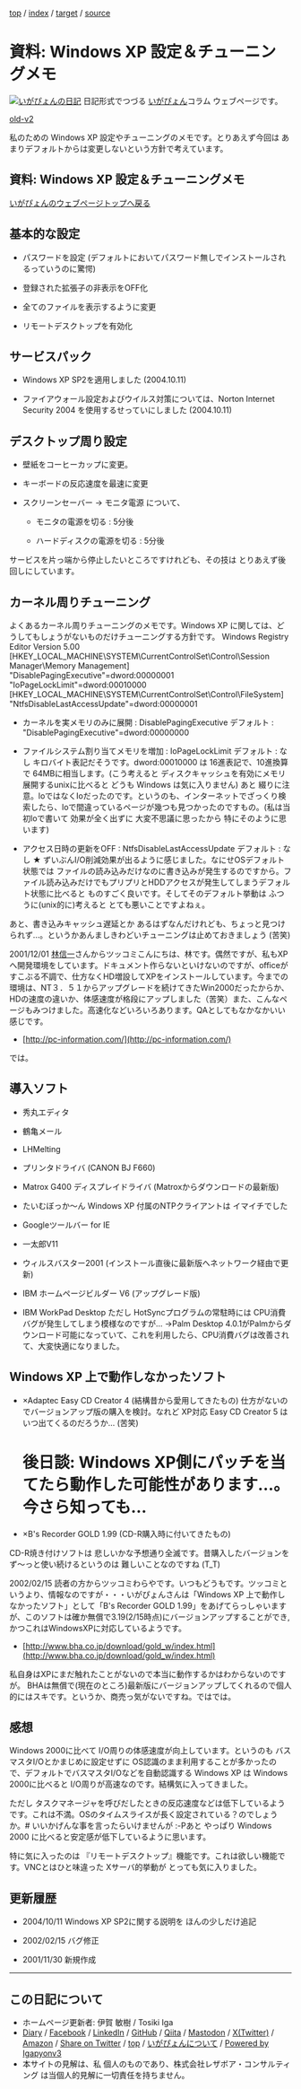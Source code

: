 [top](../index.html) / [index](index.html) / [target](https://www.igapyon.jp/igapyon/diary/memo/memowinxptune.html) / [source](https://github.com/igapyon/diary/blob/master/memo/memowinxptune.src.md) 

資料: Windows XP 設定＆チューニングメモ
=====================================================================================================
[![いがぴょんの日記](https://www.igapyon.jp/igapyon/diary/images/iga202308_64.jpg "いがぴょん")](https://www.igapyon.jp/igapyon/diary/memo/memoigapyon.html) 日記形式でつづる [いがぴょん](https://www.igapyon.jp/igapyon/diary/memo/memoigapyon.html)コラム ウェブページです。

[old-v2](memowinxptune-orig.html)

私のための Windows XP 設定やチューニングのメモです。とりあえず今回は あまりデフォルトからは変更しないという方針で考えています。

## 資料: Windows XP 設定＆チューニングメモ

[いがぴょんのウェブページトップへ戻る](../../index.html)

## 基本的な設定

* パスワードを設定
  (デフォルトにおいてパスワード無しでインストールされるっていうのに驚愕)
  
* 登録された拡張子の非表示をOFF化
  
* 全てのファイルを表示するように変更
  
* リモートデスクトップを有効化

## サービスパック

* Windows XP SP2を適用しました (2004.10.11)
  
* ファイアウォール設定およびウイルス対策については、Norton Internet Security
  2004 を使用するせっていにしました (2004.10.11)

## デスクトップ周り設定

* 壁紙をコーヒーカップに変更。
  
* キーボードの反応速度を最速に変更
  
* スクリーンセーバー → モニタ電源 について、
  
  * モニタの電源を切る : 5分後
    
  * ハードディスクの電源を切る : 5分後
  

サービスを片っ端から停止したいところですけれども、その技は とりあえず後回しにしています。

## カーネル周りチューニング

よくあるカーネル周りチューニングのメモです。Windows XP に関しては、どうしてもしょうがないものだけチューニングする方針です。
Windows Registry Editor Version 5.00
[HKEY_LOCAL_MACHINE\SYSTEM\CurrentControlSet\Control\Session Manager\Memory Management]
      "DisablePagingExecutive"=dword:00000001
      "IoPageLockLimit"=dword:00010000
      [HKEY_LOCAL_MACHINE\SYSTEM\CurrentControlSet\Control\FileSystem]
      "NtfsDisableLastAccessUpdate"=dword:00000001

* カーネルを実メモリのみに展開 : DisablePagingExecutive
  デフォルト : "DisablePagingExecutive"=dword:00000000
  
* ファイルシステム割り当てメモリを増加 : IoPageLockLimit
  デフォルト : なし
  キロバイト表記だそうです。dword:00010000 は 16進表記で、10進換算で 64MBに相当します。(こう考えると
  ディスクキャッシュを有効にメモリ展開するunixに比べると どうも Windows は気に入りません)
  あと 綴りに注意。loではなくIoだったのです。というのも、インターネットでざっくり検索したら、loで間違っているページが幾つも見つかったのですもの。(私は当初loで書いて 効果が全く出ずに 大変不思議に思ったから 特にそのように思います)
  
* アクセス日時の更新をOFF : NtfsDisableLastAccessUpdate
  デフォルト : なし
  ★ ずいぶんI/O削減効果が出るように感じました。なにせOSデフォルト状態では
  ファイルの読み込みだけなのに書き込みが発生するのですから。ファイル読み込みだけでもプリプリとHDDアクセスが発生してしまうデフォルト状態に比べると
  ものすごく良いです。そしてそのデフォルト挙動は ふつうに(unix的に)考えると
  とても悪いことですよねぇ。

あと、書き込みキャッシュ遅延とか あるはずなんだけれども、ちょっと見つけられず…。というかあんましきわどいチューニングは止めておきましょう (苦笑)

2001/12/01 [林信一](http://www.angelwaltz.net/)さんからツッコミこんにちは、林です。偶然ですが、私もXPへ開発環境をしています。ドキュメント作らないといけないのですが、officeがすこぶる不調で、仕方なくHD増設してXPをインストールしています。今までの環境は、NT３．５１からアップグレードを続けてきたWin2000だったからか、HDの速度の違いか、体感速度が格段にアップしました（苦笑）また、こんなページもみつけました。高速化などいろいろあります。QAとしてもなかなかいい感じです。

* [http://pc-information.com/](http://pc-information.com/)

では。

## 導入ソフト

* 秀丸エディタ
  
* 鶴亀メール
  
* LHMelting
  
* プリンタドライバ (CANON BJ F660)
  
* Matrox G400 ディスプレイドライバ
  (Matroxからダウンロードの最新版)
  
* たいむぼっか～ん
  Windows XP 付属のNTPクライアントは イマイチでした
  
* Googleツールバー for IE
  
* 一太郎V11
  
* ウィルスバスター2001
  (インストール直後に最新版へネットワーク経由で更新)
  
* IBM ホームページビルダー V6 (アップグレード版)
  
* IBM WorkPad Desktop
  ただし HotSyncプログラムの常駐時には CPU消費バグが発生してしまう模様なのですが…
  →Palm Desktop 4.0.1がPalmからダウンロード可能になっていて、これを利用したら、CPU消費バグは改善されて、大変快適になりました。

## Windows XP 上で動作しなかったソフト

* ×Adaptec Easy CD Creator 4 (結構昔から愛用してきたもの)
  仕方がないのでバージョンアップ版の購入を検討。なれど XP対応 Easy CD Creator
  5 は いつ出てくるのだろうか… (苦笑)
  # 後日談: Windows XP側にパッチを当てたら動作した可能性があります…。今さら知っても…
  
* ×B's Recorder GOLD 1.99 (CD-R購入時に付いてきたもの)

CD-R焼き付けソフトは 悲しいかな予想通り全滅です。昔購入したバージョンを ず～っと使い続けるというのは 難しいことなのですね
(T_T)

2002/02/15 読者の方からツッコミわらやです。いつもどうもです。ツッコミというより、情報なのですが・・・いがぴょんさんは「Windows XP 上で動作しなかったソフト」として「B's Recorder
GOLD 1.99」をあげてらっしゃいますが、このソフトは確か無償で3.19(2/15時点)にバージョンアップすることができ,かつこれはWindowsXPに対応しているようです。

* [http://www.bha.co.jp/download/gold_w/index.html](http://www.bha.co.jp/download/gold_w/index.html)

私自身はXPにまだ触れたことがないので本当に動作するかはわからないのですが。
BHAは無償で(現在のところ)最新版にバージョンアップしてくれるので個人的にはスキです。というか、商売っ気がないですね。ではでは。

## 感想

Windows 2000に比べて I/O周りの体感速度が向上しています。というのも バスマスタI/Oとかまじめに設定せずに OS認識のまま利用することが多かったので、デフォルトでバスマスタI/Oなどを自動認識する Windows XP は Windows 2000に比べると I/O周りが高速なのです。結構気に入ってきました。

ただし タスクマネージャを呼びだしたときの反応速度などは低下しているようです。これは不満。OSのタイムスライスが長く設定されている？のでしょうか。# いいかげんな事を言ったらいけませんが :-Pあと やっぱり Windows 2000 に比べると安定感が低下しているように思います。

特に気に入ったのは 『リモートデスクトップ』機能です。これは欲しい機能です。VNCとはひと味違った Xサーバ的挙動が とっても気に入りました。

## 更新履歴

* 2004/10/11 Windows XP SP2に関する説明を ほんの少しだけ追記
  
* 2002/02/15 バグ修正
  
* 2001/11/30 新規作成

----------------------------------------------------------------------------------------------------

## この日記について

* ホームページ更新者: 伊賀 敏樹 / Tosiki Iga
* [Diary](https://www.igapyon.jp/igapyon/diary/) / [Facebook](https://www.facebook.com/igapyon) / [LinkedIn](https://www.linkedin.com/in/toshikiiga) / [GitHub](https://github.com/igapyon) / [Qiita](https://qiita.com/igapyon) / [Mastodon](https://social.vivaldi.net/@igapyon) / [X(Twitter)](https://twitter.com/ToshikiIga) / [Amazon](https://www.amazon.co.jp/%E4%BC%8A%E8%B3%80-%E6%95%8F%E6%A8%B9/e/B004LTQWCQ) / 
[Share on Twitter](https://twitter.com/intent/tweet?hashtags=igapyon%2Cdiary%2C%E3%81%84%E3%81%8C%E3%81%B4%E3%82%87%E3%82%93&text=%E8%B3%87%E6%96%99%3A+Windows+XP+%E8%A8%AD%E5%AE%9A%EF%BC%86%E3%83%81%E3%83%A5%E3%83%BC%E3%83%8B%E3%83%B3%E3%82%B0%E3%83%A1%E3%83%A2&url=https%3A%2F%2Fwww.igapyon.jp%2Figapyon%2Fdiary%2Fmemo%2Fmemowinxptune.html) / [top](../index.html) / [いがぴょんについて](https://www.igapyon.jp/igapyon/diary/memo/memoigapyon.html) / [Powered by Igapyonv3](https://github.com/igapyon/igapyonv3)
* 本サイトの見解は、私 個人のものであり、株式会社レザボア・コンサルティング は当個人的見解に一切責任を持ちません。 
